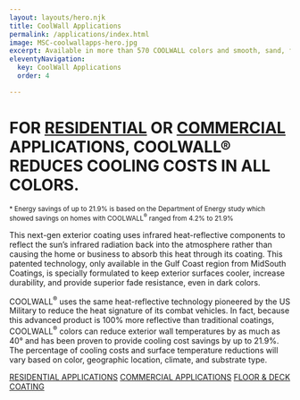 ```yaml
---
layout: layouts/hero.njk
title: CoolWall Applications
permalink: /applications/index.html
image: MSC-coolwallapps-hero.jpg
excerpt: Available in more than 570 COOLWALL colors and smooth, sand, fine, or coarse finishes, this next-gen coating system enhances the look of any home. 
eleventyNavigation:
  key: CoolWall Applications
  order: 4

---
```


# FOR [RESIDENTIAL](/applications/residential) OR [COMMERCIAL](/applications/commercial) APPLICATIONS, COOLWALL® REDUCES COOLING COSTS IN ALL COLORS.

<small>* Energy savings of up to 21.9% is based on the Department of Energy study which showed savings on homes with COOLWALL<sup>&reg;</sup> ranged from 4.2% to 21.9%</small>	

<div class="hero-content">

This next-gen exterior coating uses infrared heat-reflective components to reflect the sun’s infrared radiation back into the atmosphere rather than causing the home or business to absorb this heat through its coating. This patented technology, only available in the Gulf Coast region from MidSouth Coatings, is specially formulated to keep exterior surfaces cooler, increase durability, and provide superior fade resistance, even in dark colors.

COOLWALL<sup>&reg;</sup> uses the same heat-reflective technology pioneered by the US Military to reduce the heat signature of its combat vehicles. In fact, because this advanced product is 100% more reflective than traditional coatings, COOLWALL<sup>&reg;</sup> colors can reduce exterior wall temperatures by as much as 40° and has been proven to provide cooling cost savings by up to 21.9%. The percentage of cooling costs and surface temperature reductions will vary based on color, geographic location, climate, and substrate type. 

<a class="link-subsection" href="/applications/residential">RESIDENTIAL APPLICATIONS</a>
<a class="link-subsection" href="/applications/commercial">COMMERCIAL APPLICATIONS</a>
<a class="link-subsection" href="/applications/floor-and-deck">FLOOR & DECK COATING</a>

</div>